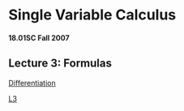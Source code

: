 # Single Variable Calculus
#### 18.01SC Fall 2007
## Lecture 3: Formulas

[Differentiation](https://ocw.mit.edu/courses/18-01sc-single-variable-calculus-fall-2010/pages/1.-differentiation/)


[L3](https://www.youtube.com/watch?v=kCPVBl953eY&list=PL590CCC2BC5AF3BC1&index=4)